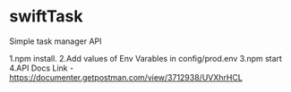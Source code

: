 # swiftTask
Simple task manager API

1.npm install.
2.Add values of Env Varables in config/prod.env
3.npm start
4.API Docs Link - https://documenter.getpostman.com/view/3712938/UVXhrHCL
